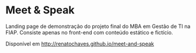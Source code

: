 # Meet &amp; Speak
Landing page de demonstração do projeto final do MBA em Gestão de TI na FIAP. Consiste apenas no front-end com conteúdo estático e fictício.

Disponível em http://renatochaves.github.io/meet-and-speak
